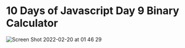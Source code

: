 # 10 Days of Javascript Day 9 Binary Calculator
![Screen Shot 2022-02-20 at 01 46 29](https://user-images.githubusercontent.com/81770287/154821633-1e9109a5-5549-4bac-b968-497dcbc51acf.png)
